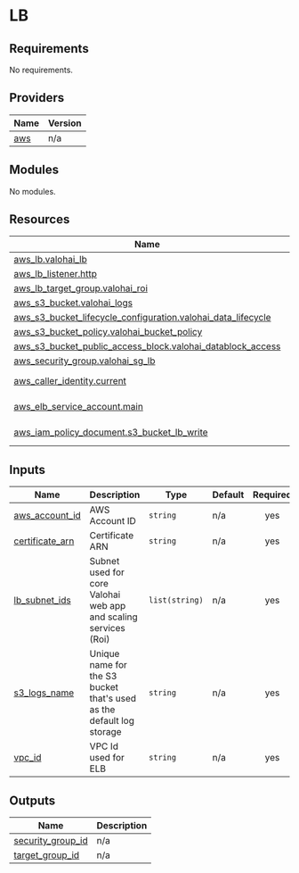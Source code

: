 # LB

<!-- BEGINNING OF PRE-COMMIT-TERRAFORM DOCS HOOK -->
## Requirements

No requirements.

## Providers

| Name | Version |
|------|---------|
| <a name="provider_aws"></a> [aws](#provider\_aws) | n/a |

## Modules

No modules.

## Resources

| Name | Type |
|------|------|
| [aws_lb.valohai_lb](https://registry.terraform.io/providers/hashicorp/aws/latest/docs/resources/lb) | resource |
| [aws_lb_listener.http](https://registry.terraform.io/providers/hashicorp/aws/latest/docs/resources/lb_listener) | resource |
| [aws_lb_target_group.valohai_roi](https://registry.terraform.io/providers/hashicorp/aws/latest/docs/resources/lb_target_group) | resource |
| [aws_s3_bucket.valohai_logs](https://registry.terraform.io/providers/hashicorp/aws/latest/docs/resources/s3_bucket) | resource |
| [aws_s3_bucket_lifecycle_configuration.valohai_data_lifecycle](https://registry.terraform.io/providers/hashicorp/aws/latest/docs/resources/s3_bucket_lifecycle_configuration) | resource |
| [aws_s3_bucket_policy.valohai_bucket_policy](https://registry.terraform.io/providers/hashicorp/aws/latest/docs/resources/s3_bucket_policy) | resource |
| [aws_s3_bucket_public_access_block.valohai_datablock_access](https://registry.terraform.io/providers/hashicorp/aws/latest/docs/resources/s3_bucket_public_access_block) | resource |
| [aws_security_group.valohai_sg_lb](https://registry.terraform.io/providers/hashicorp/aws/latest/docs/resources/security_group) | resource |
| [aws_caller_identity.current](https://registry.terraform.io/providers/hashicorp/aws/latest/docs/data-sources/caller_identity) | data source |
| [aws_elb_service_account.main](https://registry.terraform.io/providers/hashicorp/aws/latest/docs/data-sources/elb_service_account) | data source |
| [aws_iam_policy_document.s3_bucket_lb_write](https://registry.terraform.io/providers/hashicorp/aws/latest/docs/data-sources/iam_policy_document) | data source |

## Inputs

| Name | Description | Type | Default | Required |
|------|-------------|------|---------|:--------:|
| <a name="input_aws_account_id"></a> [aws\_account\_id](#input\_aws\_account\_id) | AWS Account ID | `string` | n/a | yes |
| <a name="input_certificate_arn"></a> [certificate\_arn](#input\_certificate\_arn) | Certificate ARN | `string` | n/a | yes |
| <a name="input_lb_subnet_ids"></a> [lb\_subnet\_ids](#input\_lb\_subnet\_ids) | Subnet used for core Valohai web app and scaling services (Roi) | `list(string)` | n/a | yes |
| <a name="input_s3_logs_name"></a> [s3\_logs\_name](#input\_s3\_logs\_name) | Unique name for the S3 bucket that's used as the default log storage | `string` | n/a | yes |
| <a name="input_vpc_id"></a> [vpc\_id](#input\_vpc\_id) | VPC Id used for ELB | `string` | n/a | yes |

## Outputs

| Name | Description |
|------|-------------|
| <a name="output_security_group_id"></a> [security\_group\_id](#output\_security\_group\_id) | n/a |
| <a name="output_target_group_id"></a> [target\_group\_id](#output\_target\_group\_id) | n/a |
<!-- END OF PRE-COMMIT-TERRAFORM DOCS HOOK -->
